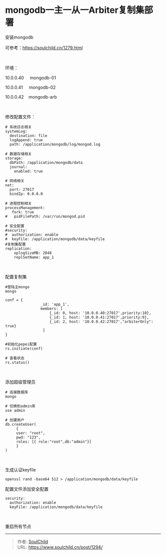# mongodb一主一从一Arbiter复制集部署

<!--more-->
安装mongodb

可参考：https://soulchild.cn/1279.html

&nbsp;

环境：

10.0.0.40     mongodb-01

10.0.0.41     mongodb-02

10.0.0.42    mongodb-arb

&nbsp;

修改配置文件：
<pre class="line-numbers" data-start="1"><code class="language-bash"># 系统日志相关
systemLog:
  destination: file
  logAppend: true
  path: /application/mongodb/log/mongod.log

# 数据存储相关
storage:
  dbPath: /application/mongodb/data
  journal:
    enabled: true

# 网络相关
net:
  port: 27017
  bindIp: 0.0.0.0

# 进程控制相关
processManagement:
   fork: true
#   pidFilePath: /var/run/mongod.pid

# 安全配置
#security:
#  authorization: enable
#  keyFile: /application/mongodb/data/keyfile
#复制集配置
replication: 
    oplogSizeMB: 2048 
    replSetName: app_1</code></pre>
&nbsp;

配置复制集
<pre class="line-numbers" data-start="1"><code class="language-bash">#登陆主mongo
mongo

conf = {
                _id: 'app_1', 
                members: [
                    {_id: 0, host: '10.0.0.40:27017',priority:10},
                    {_id: 1, host: '10.0.0.41:27017',priority:9},
                    {_id: 2, host: '10.0.0.42:27017',"arbiterOnly": true}
                 ]
}

#初始化pepei配置
rs.initiate(conf)

# 查看状态
rs.status()</code></pre>
&nbsp;

添加超级管理员
<pre class="line-numbers" data-start="1"><code class="language-bash"># 连接数据库
mongo

# 切换到admin库
use admin

# 创建用户
db.createUser(
     {
     user: "root",
     pwd: "123",
     roles: [{ role:"root",db:"admin"}]
     }
)</code></pre>
&nbsp;

生成认证keyfile
<pre class="line-numbers" data-start="1"><code class="language-bash">openssl rand -base64 512 &gt; /application/mongodb/data/keyfile</code></pre>
配置文件添加安全配置
<pre class="line-numbers" data-start="1"><code class="language-bash">security:
  authorization: enable
  keyFile: /application/mongodb/data/keyfile</code></pre>
&nbsp;

重启所有节点


---

> 作者: [SoulChild](https://www.soulchild.cn)  
> URL: https://www.soulchild.cn/post/1294/  

